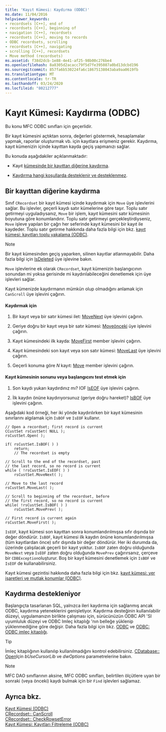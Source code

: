 ```yaml
---
title: 'Kayıt Kümesi: Kaydırma (ODBC)'
ms.date: 11/04/2016
helpviewer_keywords:
- recordsets [C++], end of
- recordsets [C++], beginning of
- navigation [C++], recordsets
- recordsets [C++], moving to records
- ODBC recordsets, scrolling
- recordsets [C++], navigating
- scrolling [C++], recordsets
- Move method (recordsets)
ms.assetid: f38d2dcb-1e88-4e41-af25-98b00c276be4
ms.openlocfilehash: 8a8305d2acacc79f5d7fe395087a0bd13dcbd196
ms.sourcegitcommit: 857fa6b530224fa6c18675138043aba9aa0619fb
ms.translationtype: MT
ms.contentlocale: tr-TR
ms.lasthandoff: 03/24/2020
ms.locfileid: "80212777"
---
```

# <a name="recordset-scrolling-odbc"></a>Kayıt Kümesi: Kaydırma (ODBC)

Bu konu MFC ODBC sınıfları için geçerlidir.

Bir kayıt kümesini açtıktan sonra, değerleri göstermek, hesaplamalar yapmak, raporlar oluşturmak vb. için kayıtlara erişmeniz gerekir. Kaydırma, kayıt kümenizin içinde kayıttan kayda geçiş yapmanızı sağlar.

Bu konuda aşağıdakiler açıklanmaktadır:

- Kayıt [kümesinde bir kayıttan diğerine kaydırma](#_core_scrolling_from_one_record_to_another).

- [Kaydırma hangi koşullarda desteklenir ve desteklenmez](#_core_when_scrolling_is_supported).

##  <a name="scrolling-from-one-record-to-another"></a><a name="_core_scrolling_from_one_record_to_another"></a>Bir kayıttan diğerine kaydırma

Sınıf `CRecordset` bir kayıt kümesi içinde kaydırmak için `Move` üye işlevlerini sağlar. Bu işlevler, geçerli kaydı satır kümelerine göre taşır. Toplu satır getirmeyi uyguladıysanız, `Move` bir işlem, kayıt kümesini satır kümesinin boyutuna göre konumlandırır. Toplu satır getirmeyi gerçekleştirdiyseniz, `Move` işleve yapılan bir çağrı her seferinde kayıt kümesini bir kayıt ile kaydeder. Toplu satır getirme hakkında daha fazla bilgi için bkz. [kayıt kümesi: kayıtları toplu yakalama (ODBC)](../../data/odbc/recordset-fetching-records-in-bulk-odbc.md).

> [!NOTE]
>  Bir kayıt kümesinden geçiş yaparken, silinen kayıtlar atlanmayabilir. Daha fazla bilgi için [IsDeleted](../../mfc/reference/crecordset-class.md#isdeleted) üye işlevine bakın.

`Move` işlevlerine ek olarak `CRecordset`, kayıt kümenizin başlangıcının sonundan mi yoksa gerisinde mi kaydırılabileceğini denetlemek için üye işlevleri sağlar.

Kayıt kümenizde kaydırmanın mümkün olup olmadığını anlamak için `CanScroll` üye işlevini çağırın.

#### <a name="to-scroll"></a>Kaydırmak için

1. Bir kayıt veya bir satır kümesi ilet: [MoveNext](../../mfc/reference/crecordset-class.md#movenext) üye işlevini çağırın.

1. Geriye doğru bir kayıt veya bir satır kümesi: [Moveönceki](../../mfc/reference/crecordset-class.md#moveprev) üye işlevini çağırın.

1. Kayıt kümesindeki ilk kayda: [MoveFirst](../../mfc/reference/crecordset-class.md#movefirst) member işlevini çağırın.

1. Kayıt kümesindeki son kayıt veya son satır kümesi: [MoveLast](../../mfc/reference/crecordset-class.md#movelast) üye işlevini çağırın.

1. Geçerli konuma göre *N* kayıt: [Move](../../mfc/reference/crecordset-class.md#move) member işlevini çağırın.

#### <a name="to-test-for-the-end-or-the-beginning-of-the-recordset"></a>Kayıt kümesinin sonunu veya başlangıcını test etmek için

1. Son kaydı yukarı kaydırdınız mı? IOF [IsEOF](../../mfc/reference/crecordset-class.md#iseof) üye işlevini çağırın.

1. İlk kaydın önüne kaydırıyorsunuz (geriye doğru hareket)? [IsBOF](../../mfc/reference/crecordset-class.md#isbof) üye işlevini çağırın.

Aşağıdaki kod örneği, her iki yönde kaydırılırken bir kayıt kümesinin sınırlarını algılamak için `IsBOF` ve `IsEOF` kullanır.

```
// Open a recordset; first record is current
CCustSet rsCustSet( NULL );
rsCustSet.Open( );

if( rsCustSet.IsBOF( ) )
    return;
    // The recordset is empty

// Scroll to the end of the recordset, past
// the last record, so no record is current
while ( !rsCustSet.IsEOF( ) )
    rsCustSet.MoveNext( );

// Move to the last record
rsCustSet.MoveLast( );

// Scroll to beginning of the recordset, before
// the first record, so no record is current
while( !rsCustSet.IsBOF( ) )
    rsCustSet.MovePrev( );

// First record is current again
rsCustSet.MoveFirst( );
```

`IsEOF`, kayıt kümesi son kayıttan sonra konumlandırılmışsa sıfır dışında bir değer döndürür. `IsBOF`, kayıt kümesi ilk kaydın önüne konumlandırılmışsa (tüm kayıtlardan önce) sıfır dışında bir değer döndürür. Her iki durumda da, üzerinde çalışılacak geçerli bir kayıt yoktur. `IsBOF` zaten doğru olduğunda `MoveNext` veya `IsEOF` zaten doğru olduğunda `MovePrev` çağırırsanız, çerçeve bir `CDBException`oluşturur. Boş bir kayıt kümesini denetlemek için `IsBOF` ve `IsEOF` de kullanabilirsiniz.

Kayıt kümesi gezintisi hakkında daha fazla bilgi için bkz. [kayıt kümesi: yer işaretleri ve mutlak konumlar (ODBC)](../../data/odbc/recordset-bookmarks-and-absolute-positions-odbc.md).

##  <a name="when-scrolling-is-supported"></a><a name="_core_when_scrolling_is_supported"></a>Kaydırma destekleniyor

Başlangıçta tasarlanan SQL, yalnızca ileri kaydırma için sağlanmış ancak ODBC, kaydırma yeteneklerini genişletiyor. Kaydırma desteğinin kullanılabilir düzeyi, uygulamanızın birlikte çalışması için, sürücünüzün ODBC API 'SI uyumluluk düzeyi ve ODBC Imleç kitaplığı 'nın belleğe yüklenip yüklenmediğine göre değişir. Daha fazla bilgi için bkz. [ODBC](../../data/odbc/odbc-basics.md) ve [ODBC: ODBC imleç kitaplığı](../../data/odbc/odbc-the-odbc-cursor-library.md).

> [!TIP]
>  İmleç kitaplığının kullanılıp kullanılmadığını kontrol edebilirsiniz. [CDatabase:: Open](../../mfc/reference/cdatabase-class.md#open)Için *bUseCursorLib* ve *dwOptions* parametrelerine bakın.

> [!NOTE]
>  MFC DAO sınıflarının aksine, MFC ODBC sınıfları, belirtilen ölçütlere uyan bir sonraki (veya önceki) kaydı bulmak için bir `Find` işlevleri sağlamaz.

## <a name="see-also"></a>Ayrıca bkz.

[Kayıt Kümesi (ODBC)](../../data/odbc/recordset-odbc.md)<br/>
[CRecordset:: CanScroll](../../mfc/reference/crecordset-class.md#canscroll)<br/>
[CRecordset:: CheckRowsetError](../../mfc/reference/crecordset-class.md#checkrowseterror)<br/>
[Kayıt Kümesi: Kayıtları Filtreleme (ODBC)](../../data/odbc/recordset-filtering-records-odbc.md)
